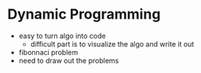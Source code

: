 # Dynamic Programming
- easy to turn algo into code
    - difficult part is to visualize the algo and write it out
- fibonnaci problem
- need to draw out the problems